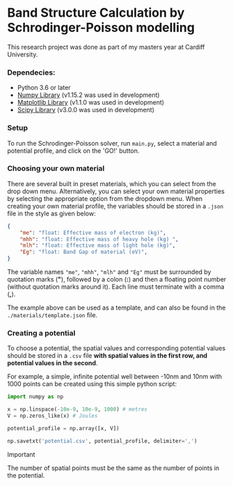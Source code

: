 # Band Structure Calculation by Schrodinger-Poisson modelling

This research project was done as part of my masters year at Cardiff University.

### Dependecies:

- Python 3.6 or later
- [Numpy Library](http://www.numpy.org/) (v1.15.2 was used in development)
- [Matplotlib Library](https://matplotlib.org/) (v1.1.0 was used in development)
- [Scipy Library](https://www.scipy.org/) (v3.0.0 was used in development)

### Setup

To run the Schrodinger-Poisson solver, run `main.py`, select a material and potential profile, and click on the 'GO!' button.

### Choosing your own material

There are several built in preset materials, which you can select from the drop down menu. Alternatively, you can select your own material properties by  selecting the appropriate option from the dropdown menu. When creating your own material profile, the variables should be stored in a `.json` file in the style as given below:

```json
{
	"me": "float: Effective mass of electron (kg)",
	"mhh": "float: Effective mass of heavy hole (kg) ",
	"mlh": "float: Effective mass of light hole (kg)",
	"Eg": "float: Band Gap of material (eV)",
}
```

The variable names `"me"`, `"mhh"`, `"mlh"` and `"Eg"` must be surrounded by quotation marks (**"**), followed by a colon (**:**) and then a floating point number (without quotation marks around it). Each line must terminate with a comma (**,**).

The example above can be used as a template, and can also be found in the `./materials/template.json` file.

### Creating a potential

To choose a potential, the spatial values and corresponding potential values should be stored in a `.csv` file **with spatial values in the first row, and potential values in the second**. 

For example, a simple, infinite potential well between -10nm and 10nm with 1000 points can be created using this simple python script:

```python
import numpy as np 

x = np.linspace(-10e-9, 10e-9, 1000) # metres
V = np.zeros_like(x) # Joules

potential_profile = np.array([x, V])

np.savetxt('potential.csv', potential_profile, delimiter=',')

```

> [!IMPORTANT]
> The number of spatial points must be the same as the number of points in the potential.

